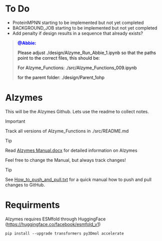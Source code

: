 # To Do


- ProteinMPNN starting to be implemented but not yet completed
- BACKGROUND_JOB starting to be implemented but not yet completed
- Add penalty if design results in a sequence that already exists? 


<blockquote style="color: black;">
  <strong style="color: blue;">@Abbie:</strong><br>
  
  Please adjust ./design/AIzyme_Run_Abbie_1.ipynb so that the paths point to the correct files, this should be:

  For AIzyme_Functions: ./src/AIzyme_Functions_009.ipynb
 
  for the parent folder: ./design/Parent_1ohp
</blockquote>


# AIzymes
This will be the AIzymes Github. Lets use the readme to collect notes.

> [!IMPORTANT]
> Track all versions of AIzyme_Functions in ./src/README.md

> [!TIP]
> Read [AIzymes Manual.docx](https://github.com/bunzela/AIzymes/blob/main/AIzymes%20Manual.docx) for detailed information on AIzymes
> 
> Feel free to change the Manual, but always track changes!

> [!TIP]
> See [How_to_push_and_pull.txt](https://github.com/bunzela/AIzymes/blob/main/How_to_push_and_pull.txt) for a quick manual how to push and pull changes to GitHub.

# Requirments
AIzymes requires ESMfold through HuggingFace (https://huggingface.co/facebook/esmfold_v1)
```
pip install --upgrade transformers py3Dmol accelerate
```

